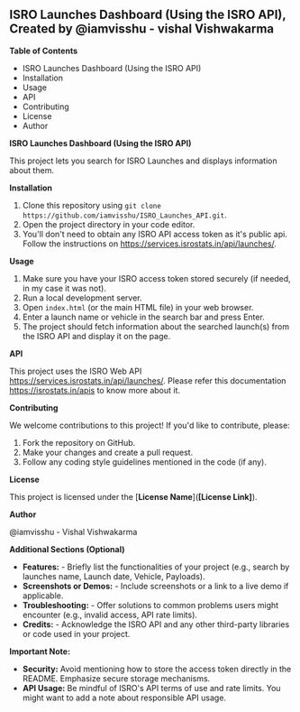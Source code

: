 ## ISRO Launches Dashboard  (Using the ISRO API), Created by @iamvisshu - vishal Vishwakarma

**Table of Contents**

* ISRO Launches Dashboard (Using the ISRO API)
* Installation
* Usage
* API
* Contributing
* License
* Author

**ISRO Launches Dashboard (Using the ISRO API)**

This project lets you search for ISRO Launches and displays information about them.

**Installation**

1. Clone this repository using `git clone https://github.com/iamvisshu/ISRO_Launches_API.git`.
2. Open the project directory in your code editor.
3. You'll don't need to obtain any ISRO API access token as it's public api. Follow the instructions on https://services.isrostats.in/api/launches/.

**Usage**

1. Make sure you have your ISRO access token stored securely (if needed, in my case it was not).
2. Run a local development server.
3. Open `index.html` (or the main HTML file) in your web browser.
4. Enter a launch name or vehicle in the search bar and press Enter.
5. The project should fetch information about the searched launch(s) from the ISRO API and display it on the page.

**API**

This project uses the ISRO Web API https://services.isrostats.in/api/launches/. Please refer this documentation https://isrostats.in/apis to know more about it.

**Contributing**

We welcome contributions to this project! If you'd like to contribute, please:

1. Fork the repository on GitHub.
2. Make your changes and create a pull request.
3. Follow any coding style guidelines mentioned in the code (if any).

**License**

This project is licensed under the [**License Name**](**[License Link]**).

**Author**

@iamvisshu - Vishal Vishwakarma

**Additional Sections (Optional)**

* **Features:**  - Briefly list the functionalities of your project (e.g., search by launches name, Launch date, Vehicle, Payloads).
* **Screenshots or Demos:**  - Include screenshots or a link to a live demo if applicable. 
* **Troubleshooting:**  - Offer solutions to common problems users might encounter (e.g., invalid access, API rate limits).
* **Credits:**  - Acknowledge the ISRO API and any other third-party libraries or code used in your project.

**Important Note:**

* **Security:**  Avoid mentioning how to store the access token directly in the README. Emphasize secure storage mechanisms.
* **API Usage:**  Be mindful of ISRO's API terms of use and rate limits. You might want to add a note about responsible API usage.
